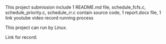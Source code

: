 This project submission include 1 README.md file, schedule_fcfs.c, schedule_priority.c, schedule_rr.c contain source code, 1 report.docx file, 1 link youtube video record running process

This project can run by Linux.

Link for record:
